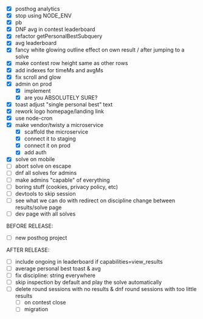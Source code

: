 - [x] posthog analytics
- [x] stop using NODE_ENV
- [x] pb
- [x] DNF avg in contest leaderboard
- [x] refactor getPersonalBestSubquery
- [x] avg leaderboard
- [x] fancy white glowing outline effect on own result / after jumping to a solve
- [x] make contest row height same as other rows
- [x] add indexes for timeMs and avgMs
- [x] fix scroll and glow
- [x] admin on prod
    - [x] implement
    - [x] are you ABSOLUTELY SURE?
- [x] toast adjust "single personal best" text
- [x] rework logo homepage/landing link
- [x] use node-cron 
- [x] make vendor/twisty a microservice 
    - [x] scaffold the microservice
    - [x] connect it to staging
    - [x] connect it on prod
    - [x] add auth
- [x] solve on mobile
- [ ] abort solve on escape
- [ ] dnf all solves for admins
- [ ] make admins "capable" of everything
- [ ] boring stuff (cookies, privacy policy, etc)
- [ ] devtools to skip session
- [ ] see what we can do with redirect on discipline change between results/solve page
- [ ] dev page with all solves

BEFORE RELEASE:
- [ ] new posthog project

AFTER RELEASE:
- [ ] include ongoing in leaderboard if capabilities=view_results
- [ ] average personal best toast & avg 
- [ ] fix discipline: string everywhere
- [ ] skip inspection by default and play the solve automatically
- [ ] delete round sessions with no results & dnf round sessions with too little results
    - [ ] on contest close
    - [ ] migration
